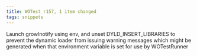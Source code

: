 ```yaml
---
title: WOTest r157, 1 item changed
tags: snippets
---
```


Launch growlnotify using env, and unset DYLD\_INSERT\_LIBRARIES to prevent the dynamic loader from issuing warning messages which might be generated when that environment variable is set for use by WOTestRunner
